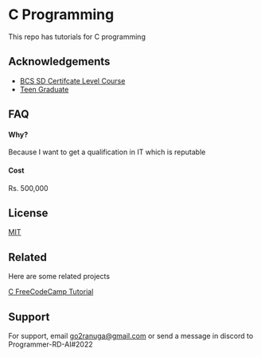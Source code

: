# C Programming

This repo has tutorials for C programming

## Acknowledgements

- [BCS SD Certifcate Level Course](https://bcs.org/)
- [Teen Graduate](https://esoft.lk/courses/teen-graduate-programme/)

## FAQ

#### Why?

Because I want to get a qualification in IT which is reputable

#### Cost

Rs. 500,000

## License

[MIT](https://choosealicense.com/licenses/mit/)

## Related

Here are some related projects

[C FreeCodeCamp Tutorial](https://github.com/Programmer-RD-AI/C)

## Support

For support, email go2ranuga@gmail.com or send a message in discord to Programmer-RD-AI#2022
